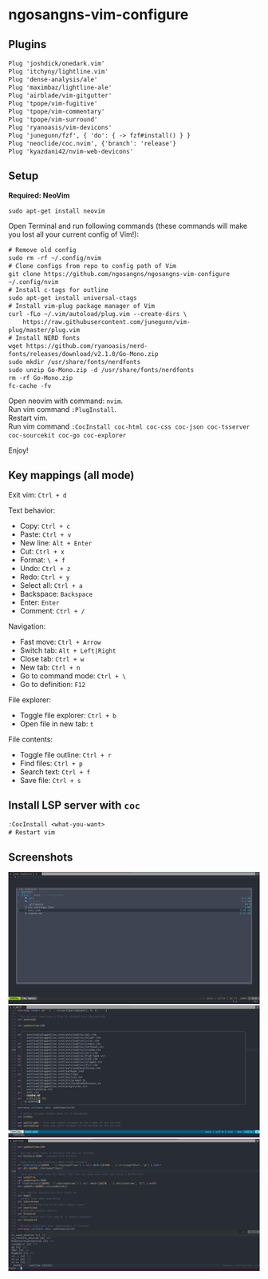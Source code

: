 # ngosangns-vim-configure

## Plugins
```
Plug 'joshdick/onedark.vim'
Plug 'itchyny/lightline.vim'
Plug 'dense-analysis/ale'
Plug 'maximbaz/lightline-ale'
Plug 'airblade/vim-gitgutter'
Plug 'tpope/vim-fugitive'
Plug 'tpope/vim-commentary'
Plug 'tpope/vim-surround'
Plug 'ryanoasis/vim-devicons'
Plug 'junegunn/fzf', { 'do': { -> fzf#install() } }
Plug 'neoclide/coc.nvim', {'branch': 'release'}
Plug 'kyazdani42/nvim-web-devicons'
```

## Setup
**Required: NeoVim**
```
sudo apt-get install neovim
```

Open Terminal and run following commands (these commands will make you lost all your current config of Vim!):
```
# Remove old config
sudo rm -rf ~/.config/nvim
# Clone configs from repo to config path of Vim
git clone https://github.com/ngosangns/ngosangns-vim-configure ~/.config/nvim
# Install c-tags for outline
sudo apt-get install universal-ctags
# Install vim-plug package manager of Vim
curl -fLo ~/.vim/autoload/plug.vim --create-dirs \
    https://raw.githubusercontent.com/junegunn/vim-plug/master/plug.vim
# Install NERD fonts
wget https://github.com/ryanoasis/nerd-fonts/releases/download/v2.1.0/Go-Mono.zip
sudo mkdir /usr/share/fonts/nerdfonts
sudo unzip Go-Mono.zip -d /usr/share/fonts/nerdfonts
rm -rf Go-Mono.zip
fc-cache -fv
```
Open neovim with command: `nvim`.  
Run vim command `:PlugInstall`.  
Restart vim.   
Run vim command `:CocInstall coc-html coc-css coc-json coc-tsserver coc-sourcekit coc-go coc-explorer`

Enjoy!  

## Key mappings (all mode)
Exit vim: `Ctrl + d`  

Text behavior:
- Copy: `Ctrl + c`
- Paste: `Ctrl + v`
- New line: `Alt + Enter`
- Cut: `Ctrl + x`
- Format: `\ + f`
- Undo: `Ctrl + z`
- Redo: `Ctrl + y`
- Select all: `Ctrl + a`
- Backspace: `Backspace`
- Enter: `Enter`
- Comment: `Ctrl + /`

Navigation:
- Fast move: `Ctrl + Arrow`
- Switch tab: `Alt + Left|Right`
- Close tab: `Ctrl + w`
- New tab: `Ctrl + n`
- Go to command mode: `Ctrl + \`
- Go to definition: `F12`

File explorer:
- Toggle file explorer: `Ctrl + b`
- Open file in new tab: `t`

File contents:
- Toggle file outline: `Ctrl + r`
- Find files: `Ctrl + p`
- Search text: `Ctrl + f`
- Save file: `Ctrl + s`

## Install LSP server with `coc`
```
:CocInstall <what-you-want>
# Restart vim
```

## Screenshots
![](./screenshots/1.png)  
![](./screenshots/2.png)  
![](./screenshots/3.png)  

